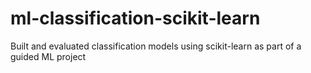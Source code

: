 # ml-classification-scikit-learn
Built and evaluated classification models using scikit-learn as part of a guided ML project
